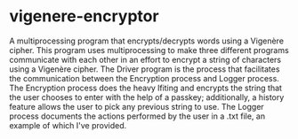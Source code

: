 # vigenere-encryptor
A multiprocessing program that encrypts/decrypts words using a Vigenère cipher.
This program uses multiprocessing to make three different programs communicate with each other in an effort to encrypt a string of characters using a Vigenère cipher.
The Driver program is the process that facilitates the communication between the Encryption process and Logger process. The Encryption process does the heavy lfiting
and encrypts the string that the user chooses to enter with the help of a passkey; additionally, a history feature allows the user to pick any previous string to use.
The Logger process documents the actions performed by the user in a .txt file, an example of which I've provided.
